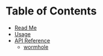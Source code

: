 # Table of Contents

* [Read Me](/packages/redux-subspace-wormhole/README.md)
* [Usage](/packages/redux-subspace-wormhole/docs/Usage.md)
* [API Reference](/packages/redux-subspace-wormhole/docs/api/README.md)
  * [wormhole](/packages/redux-subspace-wormhole/docs/api/wormhole.md)